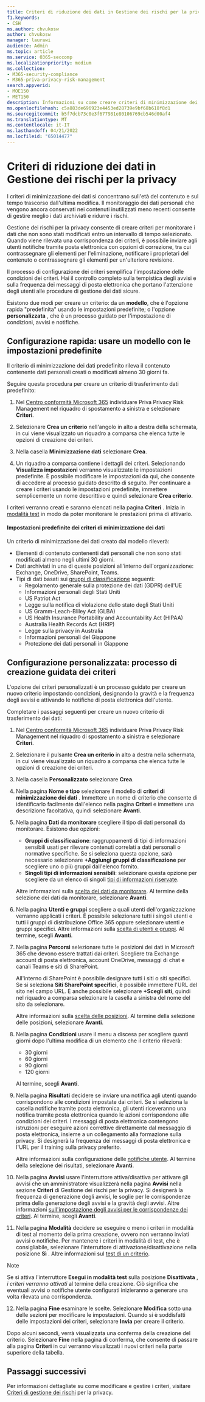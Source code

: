 ```yaml
---
title: Criteri di riduzione dei dati in Gestione dei rischi per la privacy
f1.keywords:
- CSH
ms.author: chvukosw
author: chvukosw
manager: laurawi
audience: Admin
ms.topic: article
ms.service: O365-seccomp
ms.localizationpriority: medium
ms.collection:
- M365-security-compliance
- M365-priva-privacy-risk-management
search.appverid:
- MOE150
- MET150
description: Informazioni su come creare criteri di minimizzazione dei dati in Microsoft Priva Privacy Risk Management per ridurre la quantità di dati personali inutilizzati nell'organizzazione.
ms.openlocfilehash: c5a883de696923e4453ed28739e9bf68b618f8d1
ms.sourcegitcommit: b5f7dcb73c0e3f677981e80106769cb546d00af4
ms.translationtype: MT
ms.contentlocale: it-IT
ms.lasthandoff: 04/21/2022
ms.locfileid: "65014477"
---
```

# <a name="data-minimization-policies-in-privacy-risk-management"></a>Criteri di riduzione dei dati in Gestione dei rischi per la privacy

I criteri di minimizzazione dei dati si concentrano sull'età del contenuto e sul tempo trascorso dall'ultima modifica. Il monitoraggio dei dati personali che vengono ancora conservati nei contenuti inutilizzati meno recenti consente di gestire meglio i dati archiviati e ridurre i rischi.

Gestione dei rischi per la privacy consente di creare criteri per monitorare i dati che non sono stati modificati entro un intervallo di tempo selezionato. Quando viene rilevata una corrispondenza dei criteri, è possibile inviare agli utenti notifiche tramite posta elettronica con opzioni di correzione, tra cui contrassegnare gli elementi per l'eliminazione, notificare i proprietari del contenuto o contrassegnare gli elementi per un'ulteriore revisione.

Il processo di configurazione dei criteri semplifica l'impostazione delle condizioni dei criteri. Hai il controllo completo sulla tempistica degli avvisi e sulla frequenza dei messaggi di posta elettronica che portano l'attenzione degli utenti alle procedure di gestione dei dati sicure.

Esistono due modi per creare un criterio: da un **modello**, che è l'opzione rapida "predefinita" usando le impostazioni predefinite; o l'opzione **personalizzata** , che è un processo guidato per l'impostazione di condizioni, avvisi e notifiche.

## <a name="quick-setup-use-a-template-with-default-settings"></a>Configurazione rapida: usare un modello con le impostazioni predefinite

Il criterio di minimizzazione dei dati predefinito rileva il contenuto contenente dati personali creati o modificati almeno 30 giorni fa.

Seguire questa procedura per creare un criterio di trasferimento dati predefinito:

1. Nel [Centro conformità Microsoft 365](https://compliance.microsoft.com/) individuare Priva Privacy Risk Management nel riquadro di spostamento a sinistra e selezionare **Criteri**.

2. Selezionare **Crea un criterio** nell'angolo in alto a destra della schermata, in cui viene visualizzato un riquadro a comparsa che elenca tutte le opzioni di creazione dei criteri.

3. Nella casella **Minimizzazione dati** selezionare **Crea**.

4. Un riquadro a comparsa contiene i dettagli dei criteri. Selezionando **Visualizza impostazioni** verranno visualizzate le impostazioni predefinite. È possibile modificare le impostazioni da qui, che consente di accedere al processo guidato descritto di seguito. Per continuare a creare i criteri usando le impostazioni predefinite, immettere semplicemente un nome descrittivo e quindi selezionare **Crea criterio**.

I criteri verranno creati e saranno elencati nella pagina **Criteri** . Inizia in [modalità test](risk-management-policies.md#testing-a-policy) in modo da poter monitorare le prestazioni prima di attivarlo.

#### <a name="default-data-minimization-policy-settings"></a>Impostazioni predefinite dei criteri di minimizzazione dei dati

Un criterio di minimizzazione dei dati creato dal modello rileverà:
- Elementi di contenuto contenenti dati personali che non sono stati modificati almeno negli ultimi 30 giorni.
- Dati archiviati in una di queste posizioni all'interno dell'organizzazione: Exchange, OneDrive, SharePoint, Teams.
- Tipi di dati basati sui [gruppi di classificazione](risk-management-policies.md#classification-groups) seguenti:
    - Regolamento generale sulla protezione dei dati (GDPR) dell'UE
    - Informazioni personali degli Stati Uniti
    - US Patriot Act
    - Legge sulla notifica di violazione dello stato degli Stati Uniti
    - US Gramm-Leach-Bliley Act (GLBA)
    - US Health Insurance Portability and Accountability Act (HIPAA)
    - Australia Health Records Act (HRIP)
    - Legge sulla privacy in Australia
    - Informazioni personali del Giappone
    - Protezione dei dati personali in Giappone

## <a name="custom-setup-guided-policy-creation-process"></a>Configurazione personalizzata: processo di creazione guidata dei criteri

L'opzione dei criteri personalizzati è un processo guidato per creare un nuovo criterio impostando condizioni, designando la gravità e la frequenza degli avvisi e attivando le notifiche di posta elettronica dell'utente.

Completare i passaggi seguenti per creare un nuovo criterio di trasferimento dei dati:

1. Nel [Centro conformità Microsoft 365](https://compliance.microsoft.com/) individuare Priva Privacy Risk Management nel riquadro di spostamento a sinistra e selezionare **Criteri**.

2. Selezionare il pulsante **Crea un criterio** in alto a destra nella schermata, in cui viene visualizzato un riquadro a comparsa che elenca tutte le opzioni di creazione dei criteri.

3. Nella casella **Personalizzato** selezionare **Crea**.

4. Nella pagina **Nome e tipo** selezionare il modello di **criteri di minimizzazione dei dati** . Immettere un nome di criterio che consente di identificarlo facilmente dall'elenco nella pagina **Criteri** e immettere una descrizione facoltativa, quindi selezionare **Avanti**.

5. Nella pagina **Dati da monitorare** scegliere il tipo di dati personali da monitorare. Esistono due opzioni:
    - **Gruppi di classificazione**: raggruppamenti di tipi di informazioni sensibili usati per rilevare contenuti correlati a dati personali o normative specifiche. Se si seleziona questa opzione, sarà necessario selezionare **+Aggiungi gruppi di classificazione** per scegliere uno o più gruppi dall'elenco fornito.
    - **Singoli tipi di informazioni sensibili**: selezionare questa opzione per scegliere da un elenco di singoli [tipi di informazioni riservate](/microsoft-365/compliance/sensitive-information-type-entity-definitions).

    Altre informazioni sulla [scelta dei dati da monitorare](risk-management-policies.md#choose-data-to-monitor). Al termine della selezione dei dati da monitorare, selezionare **Avanti**.

6. Nella pagina **Utenti e gruppi** scegliere a quali utenti dell'organizzazione verranno applicati i criteri. È possibile selezionare tutti i singoli utenti e tutti i gruppi di distribuzione Office 365 oppure selezionare utenti e gruppi specifici. Altre informazioni sulla [scelta di utenti e gruppi](risk-management-policies.md#choose-users-and-groups). Al termine, scegli **Avanti**.

7. Nella pagina **Percorsi** selezionare tutte le posizioni dei dati in Microsoft 365 che devono essere trattati dai criteri. Scegliere tra Exchange account di posta elettronica, account OneDrive, messaggi di chat e canali Teams e siti di SharePoint.

    All'interno di SharePoint è possibile designare tutti i siti o siti specifici. Se si seleziona **Siti SharePoint specifici**, è possibile immettere l'URL del sito nel campo URL. È anche possibile selezionare **+Scegli siti**, quindi nel riquadro a comparsa selezionare la casella a sinistra del nome del sito da selezionare.

    Altre informazioni sulla [scelta delle posizioni](risk-management-policies.md#choose-locations). Al termine della selezione delle posizioni, selezionare **Avanti**.

8. Nella pagina **Condizioni** usare il menu a discesa per scegliere quanti giorni dopo l'ultima modifica di un elemento che il criterio rileverà:
    - 30 giorni
    - 60 giorni
    - 90 giorni
    - 120 giorni
    
     Al termine, scegli **Avanti**.

9. Nella pagina **Risultati** decidere se inviare una notifica agli utenti quando corrispondono alle condizioni impostate dai criteri. Se si seleziona la casella notifiche tramite posta elettronica, gli utenti riceveranno una notifica tramite posta elettronica quando le azioni corrispondono alle condizioni dei criteri. I messaggi di posta elettronica contengono istruzioni per eseguire azioni correttive direttamente dal messaggio di posta elettronica, insieme a un collegamento alla formazione sulla privacy. Si designerà la frequenza dei messaggi di posta elettronica e l'URL per il training sulla privacy preferito.
     
    Altre informazioni sulla configurazione delle [notifiche utente](risk-management-notifications.md). Al termine della selezione dei risultati, selezionare **Avanti**.

10. Nella pagina **Avvisi** usare l'interruttore attiva/disattiva per attivare gli avvisi che un amministratore visualizzerà nella pagina **Avvisi** nella sezione **Criteri** di Gestione dei rischi per la privacy. Si designerà la frequenza di generazione degli avvisi, le soglie per le corrispondenze prima della generazione degli avvisi e la gravità degli avvisi. Altre informazioni [sull'impostazione degli avvisi per le corrispondenze dei criteri](risk-management-policies.md#set-alerts). Al termine, scegli **Avanti**.

11. Nella pagina **Modalità** decidere se eseguire o meno i criteri in modalità di test al momento della prima creazione, ovvero non verranno inviati avvisi o notifiche. Per mantenere i criteri in modalità di test, che è consigliabile, selezionare l'interruttore di attivazione/disattivazione nella posizione **Sì** . Altre informazioni sul [test di un criterio](risk-management-policies.md#testing-a-policy).

> [!NOTE]
> Se si attiva l'interruttore **Esegui in modalità test** sulla posizione **Disattivata** , *i criteri verranno attivati* al termine della creazione. Ciò significa che eventuali avvisi o notifiche utente configurati inizieranno a generare una volta rilevata una corrispondenza.

12. Nella pagina **Fine** esaminare le scelte. Selezionare **Modifica** sotto una delle sezioni per modificare le impostazioni. Quando si è soddisfatti delle impostazioni dei criteri, selezionare **Invia** per creare il criterio.

Dopo alcuni secondi, verrà visualizzata una conferma della creazione del criterio. Selezionare **Fine** nella pagina di conferma, che consente di passare alla pagina **Criteri** in cui verranno visualizzati i nuovi criteri nella parte superiore della tabella.

## <a name="next-steps"></a>Passaggi successivi

Per informazioni dettagliate su come modificare e gestire i criteri, visitare [Criteri di gestione dei rischi](risk-management-policies.md) per la privacy.